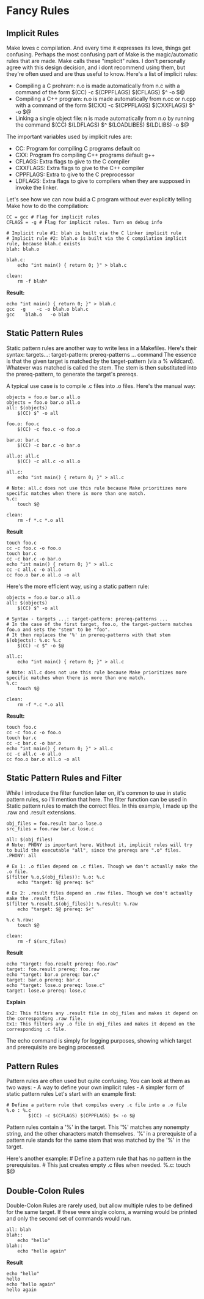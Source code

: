 
# Fancy Rules

## Implicit Rules

Make loves c compilation. And every time it expresses its love, things get confusing. Perhaps the most confusing part of Make is the magic/automatic rules that are made. Make calls these "implicit" rules. I don't personally agree with this design decision, and i dont recommend using them, but they're often used and are thus useful to know. Here's a list of implicit rules:
- Compiling a C prohram: n.o is made automatically from n.c with a command of the form $(CC) -c $(CPPFLAGS) $(CFLAGS) $^ -o $@
- Compiling a C++ program: n.o is made automatically from n.cc or n.cpp with a command of the form $(CXX) -c $(CPPFLAGS) $(CXXFLAGS) $^ -o $@
- Linking a single object file: n is made automatically from n.o by running the command $(CC) $(LDFLAGS) $^ $(LOADLIBES) $(LDLIBS) -o $@ 

The important variables used by implicit rules are:

- CC: Program for compiling C programs default cc
- CXX: Program fro compiling C++ programs default g++
- CFLAGS: Extra flags to give to the C compiler
- CXXFLAGS: Extra flags to give to the C++ compiler
- CPPFLAGS: Extra to give to the C preprocessor
- LDFLAGS: Extra flags to give to compilers when they are supposed in invoke the linker.

Let's see how we can now buid a C program without ever explicitly telling Make how to do the compilation:

    CC = gcc # Flag for implicit rules
    CFLAGS = -g # Flag for implicit rules. Turn on debug info

    # Implicit rule #1: blah is built via the C linker implicit rule
    # Implicit rule #2: blah.o is built via the C compilation implicit rule, because blah.c exists
    blah: blah.o

    blah.c:
        echo "int main() { return 0; }" > blah.c

    clean:
        rm -f blah*

**Result:**

    echo "int main() { return 0; }" > blah.c
    gcc  -g    -c -o blah.o blah.c
    gcc    blah.o   -o blah

## Static Pattern Rules
Static pattern rules are another way to write less in a Makefiles. Here's their syntax:
    targets...: target-pattern: prereq-patterns ...
        command
The essence is that the given target is matched by the target-pattern (via a % wildcard). Whatever was matched is called the stem. The stem is then substituted into the prereq-pattern, to generate the target's prereqs.

A typical use case is to compile .c files into .o files. Here's the manual way:

    objects = foo.o bar.o all.o
    objects = foo.o bar.o all.o
    all: $(objects)
        $(CC) $^ -o all

    foo.o: foo.c
        $(CC) -c foo.c -o foo.o

    bar.o: bar.c
        $(CC) -c bar.c -o bar.o

    all.o: all.c
        $(CC) -c all.c -o all.o

    all.c:
        echo "int main() { return 0; }" > all.c

    # Note: all.c does not use this rule because Make prioritizes more specific matches when there is more than one match.
    %.c:
        touch $@

    clean:
        rm -f *.c *.o all

**Result**

    touch foo.c
    cc -c foo.c -o foo.o
    touch bar.c
    cc -c bar.c -o bar.o
    echo "int main() { return 0; }" > all.c
    cc -c all.c -o all.o
    cc foo.o bar.o all.o -o all

Here's the more efficient way, using a static pattern rule:

    objects = foo.o bar.o all.o
    all: $(objects)
        $(CC) $^ -o all

    # Syntax - targets ...: target-pattern: prereq-patterns ...
    # In the case of the first target, foo.o, the target-pattern matches foo.o and sets the "stem" to be "foo".
    # It then replaces the '%' in prereq-patterns with that stem
    $(objects): %.o: %.c
        $(CC) -c $^ -o $@

    all.c:
        echo "int main() { return 0; }" > all.c

    # Note: all.c does not use this rule because Make prioritizes more specific matches when there is more than one match.
    %.c:
        touch $@

    clean:
        rm -f *.c *.o all

**Result:**

    touch foo.c
    cc -c foo.c -o foo.o
    touch bar.c
    cc -c bar.c -o bar.o
    echo "int main() { return 0; }" > all.c
    cc -c all.c -o all.o
    cc foo.o bar.o all.o -o all

## Static Pattern Rules and Filter
While I introduce the filter function later on, it's common to use in static pattern rules, so i'll mention that here. The filter function can be used in Static pattern rules to match the correct files. In this example, I made up the .raw and .result extensions. 

    obj_files = foo.result bar.o lose.o
    src_files = foo.raw bar.c lose.c

    all: $(obj_files)
    # Note: PHONY is important here. Without it, implicit rules will try to build the executable "all", since the prereqs are ".o" files.
    .PHONY: all 

    # Ex 1: .o files depend on .c files. Though we don't actually make the .o file.
    $(filter %.o,$(obj_files)): %.o: %.c
        echo "target: $@ prereq: $<"

    # Ex 2: .result files depend on .raw files. Though we don't actually make the .result file.
    $(filter %.result,$(obj_files)): %.result: %.raw
        echo "target: $@ prereq: $<" 

    %.c %.raw:
        touch $@

    clean:
        rm -f $(src_files)

**Result**

    echo "target: foo.result prereq: foo.raw" 
    target: foo.result prereq: foo.raw
    echo "target: bar.o prereq: bar.c"
    target: bar.o prereq: bar.c
    echo "target: lose.o prereq: lose.c"
    target: lose.o prereq: lose.c

**Explain**

    Ex2: This filters any .result file in obj_files and makes it depend on the corresponding .raw file. 
    Ex1: This filters any .o file in obj_files and makes it depend on the corresponding .c file.


The echo command is simply for logging purposes, showing which target and prerequisite are beging processed.

## Pattern Rules
Pattern rules are often used but quite confusing. You can look at them as two ways:
    - A way to define your own implicit rules
    - A simpler form of static pattern rules
Let's start with an example first:

    # Define a pattern rule that compiles every .c file into a .o file
    %.o : %.c
            $(CC) -c $(CFLAGS) $(CPPFLAGS) $< -o $@

Pattern rules contain a '%' in the target. This '%' matches any nonempty string, and the other characters match themselves. '%' in a prerequiste of a pattern rule stands for the same stem that was matched by the '%' in the target.

Here's another example:
    # Define a pattern rule that has no pattern in the prerequisites.
    # This just creates empty .c files when needed.
    %.c:
    touch $@

## Double-Colon Rules
Double-Colon Rules are rarely used, but allow multiple rules to be defined for the same target. If these were single colons, a warning would be printed and only the second set of commands would run.

    all: blah
    blah::
        echo "hello"
    blah:: 
        echo "hello again"
        
**Result**

    echo "hello"
    hello
    echo "hello again"
    hello again
